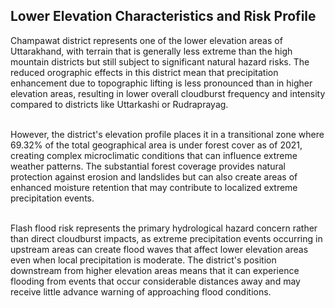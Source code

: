 ## Lower Elevation Characteristics and Risk Profile

Champawat district represents one of the lower elevation areas of Uttarakhand, with terrain that is generally less extreme than the high mountain districts but still subject to significant natural hazard risks. The reduced orographic effects in this district mean that precipitation enhancement due to topographic lifting is less pronounced than in higher elevation areas, resulting in lower overall cloudburst frequency and intensity compared to districts like Uttarkashi or Rudraprayag. <br> <br>

However, the district's elevation profile places it in a transitional zone where 69.32% of the total geographical area is under forest cover as of 2021, creating complex microclimatic conditions that can influence extreme weather patterns. The substantial forest coverage provides natural protection against erosion and landslides but can also create areas of enhanced moisture retention that may contribute to localized extreme precipitation events.<br><br>

Flash flood risk represents the primary hydrological hazard concern rather than direct cloudburst impacts, as extreme precipitation events occurring in upstream areas can create flood waves that affect lower elevation areas even when local precipitation is moderate. The district's position downstream from higher elevation areas means that it can experience flooding from events that occur considerable distances away and may receive little advance warning of approaching flood conditions.